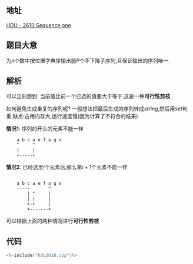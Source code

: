 ## 地址

[HDU - 2610 Sequence one](https://vjudge.net/problem/hdu-2610)

## 题目大意

为$n$个数中按位置字典序输出前$P$个不下降子序列,且保证输出的序列唯一.


## 解析

可以立刻想到: 当前值比前一个已选的值要大于等于.这是一种**可行性剪枝**


如何避免生成重复的序列呢? 一般想法把最后生成的序列转成$string$,然后用$set$判重,缺点:占用内存大,运行速度慢(因为计算了不符合的结果)


**情况1**: 序列的开头的元素不能一样
```plaintext
    a b c a e f a g x
    ^     ^
    |     |
    +-----+
```

**情况2**: 已经选里$i$个元素后,那么第$i+1$个元素不能一样

```plaintext

    a b c a e f a g x
    -----       ^
        | ^     |
        | |     |
        +-+     |
        +-------+
```

可以根据上面的两种情况进行**可行性剪枝**


## 代码

```c
<%-include("hdu2610.cpp")%>
```

